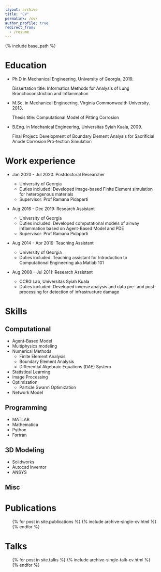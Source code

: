 ```yaml
---
layout: archive
title: "CV"
permalink: /cv/
author_profile: true
redirect_from:
  - /resume
---
```


{% include base_path %}

Education
======
* Ph.D in Mechanical Engineering, University of Georgia, 2019.

  Dissertation title: Informatics Methods for Analysis of Lung Bronchoconstriction and Inflammation
* M.Sc. in Mechanical Engineering, Virginia Commonwealth University, 2013.

  Thesis title: Computational Model of Pitting Corrosion
* B.Eng. in Mechanical Engineering, Universitas Syiah Kuala, 2009.

  Final Project: Development of Boundary Element Analysis for Sacrificial Anode Corrosion Pro-tection Simulation

Work experience
======
<!-- * Aug 2020 - Present: Lecturer
  * Department of Mechanical Engineering, Universitas Syiah Kuala
  * Duties included: Instructor of Record: Calculus 101, Introduction to Computational Science
  <!-- * Supervisor: Prof Ramana Pidaparti -->

* Jan 2020 - Jul 2020: Postdoctoral Researcher
  * University of Georgia
  * Duties included: Developed image-based Finite Element simulation for heterogenous materials
  * Supervisor: Prof Ramana Pidaparti

* Aug 2016 - Dec 2019: Research Assistant
  * University of Georgia
  * Duties included: Developed computational models of airway inflammation based on Agent-Based Model and PDE
  * Supervisor: Prof Ramana Pidaparti

* Aug 2014 - Apr 2019: Teaching Assistant
  * University of Georgia
  * Duties included: 	Teaching assistant for Introduction to Computational Engineering aka Matlab 101
  <!-- * Supervisor: Prof Ramana Pidaparti -->

* Aug 2008 - Jul 2011: Research Assistant
  * CCRG Lab, Universitas Syiah Kuala
  * Duties included: 	Developed inverse analysis and data pre- and post-processing for detection of infrastructure damage


Skills
======

Computational
------
* Agent-Based Model
* Multiphysics modeling
* Numerical Methods  
  * Finite Element Analysis
  * Boundary Element Analysis
  * Differential Algebraic Equations (DAE) System
* Statistical Learning
* Image Processing
* Optimization
  * Particle Swarm Optimization
* Network Model

Programming
------
* MATLAB
* Mathematica
* Python
* Fortran

3D Modeling
------
* Solidworks
* Autocad Inventor
* ANSYS

Misc
------


Publications
======
  <ul>{% for post in site.publications %}
    {% include archive-single-cv.html %}
  {% endfor %}</ul>

Talks
======
  <ul>{% for post in site.talks %}
    {% include archive-single-talk-cv.html %}
  {% endfor %}</ul>

<!-- Teaching
======
  <ul>{% for post in site.teaching %}
    {% include archive-single-cv.html %}
  {% endfor %}</ul> -->

<!-- Service and leadership
======
* Currently signed in to 43 different slack teams -->
